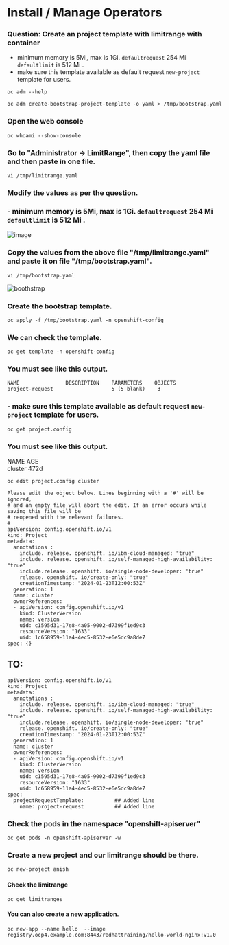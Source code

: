 # Install / Manage Operators
### Question: Create an project template with limitrange with container
- minimum memory is 5Mi, max is 1Gi. `defaultrequest` 254 Mi `defaultlimit` is 512 Mi .
- make sure this template available as default request `new-project` template for users.

```
oc adm --help
```
```
oc adm create-bootstrap-project-template -o yaml > /tmp/bootstrap.yaml
```
### Open the web console
```
oc whoami --show-console
```

### Go to "Administrator -> LimitRange", then copy the yaml file and then paste in one file.
```
vi /tmp/limitrange.yaml
```

### Modify the values as per the question.
### - minimum memory is 5Mi, max is 1Gi. `defaultrequest` 254 Mi `defaultlimit` is 512 Mi .
![image](https://github.com/user-attachments/assets/da703c9e-20c1-4805-993b-ae4c12888d3f)

### Copy the values from the above file "/tmp/limitrange.yaml" and paste it on file "/tmp/bootstrap.yaml".
```
vi /tmp/bootstrap.yaml
```
![boothstrap](https://github.com/user-attachments/assets/7246fc0e-6bb1-44e4-bce3-663c9be0662f)


### Create the bootstrap template.
```
oc apply -f /tmp/bootstrap.yaml -n openshift-config
```

### We can check the template.
```
oc get template -n openshift-config
```
### You must see like this output.
```
NAME               DESCRIPTION    PARAMETERS    OBJECTS
project-request                   5 (5 blank)    3
```
### - make sure this template available as default request `new-project` template for users.

```
oc get project.config
```
### You must see like this output.
NAME      AGE   
cluster   472d  
```
oc edit project.config cluster
```
```
Please edit the object below. Lines beginning with a '#' will be ignored,
# and an empty file will abort the edit. If an error occurs while saving this file will be
# reopened with the relevant failures.
#
apiVersion: config.openshift.io/v1
kind: Project
metadata:
  annotations :
    include. release. openshift. io/ibm-cloud-managed: "true"
    include. release. openshift. io/self-managed-high-availability: "true"
    include.release. openshift. io/single-node-developer: "true"
    release. openshift. io/create-only: "true"
    creationTimestamp: "2024-01-23T12:00:53Z"
  generation: 1
  name: cluster
  ownerReferences:
  - apiVersion: config.openshift.io/v1
    kind: ClusterVersion
    name: version
    uid: c1595d31-17e8-4a05-9002-d7399f1ed9c3
    resourceVersion: "1633"
    uid: 1c658959-11a4-4ec5-8532-e6e5dc9a8de7
spec: {}
```

## TO:
```
apiVersion: config.openshift.io/v1
kind: Project
metadata:
  annotations :
    include. release. openshift. io/ibm-cloud-managed: "true"
    include. release. openshift. io/self-managed-high-availability: "true"
    include.release. openshift. io/single-node-developer: "true"
    release. openshift. io/create-only: "true"
    creationTimestamp: "2024-01-23T12:00:53Z"
  generation: 1
  name: cluster
  ownerReferences:
  - apiVersion: config.openshift.io/v1
    kind: ClusterVersion
    name: version
    uid: c1595d31-17e8-4a05-9002-d7399f1ed9c3
    resourceVersion: "1633"
    uid: 1c658959-11a4-4ec5-8532-e6e5dc9a8de7
spec: 
  projectRequestTemplate:          ## Added line
    name: project-request          ## Added line

```

### Check the pods in the namespace "openshift-apiserver"
```
oc get pods -n openshift-apiserver -w
```
### Create a new project and our limitrange should be there. 
```
oc new-project anish
```
#### Check the limitrange
```
oc get limitranges 
```

#### You can also create a new application.
```
oc new-app --name hello  --image registry.ocp4.example.com:8443/redhattraining/hello-world-nginx:v1.0
```
